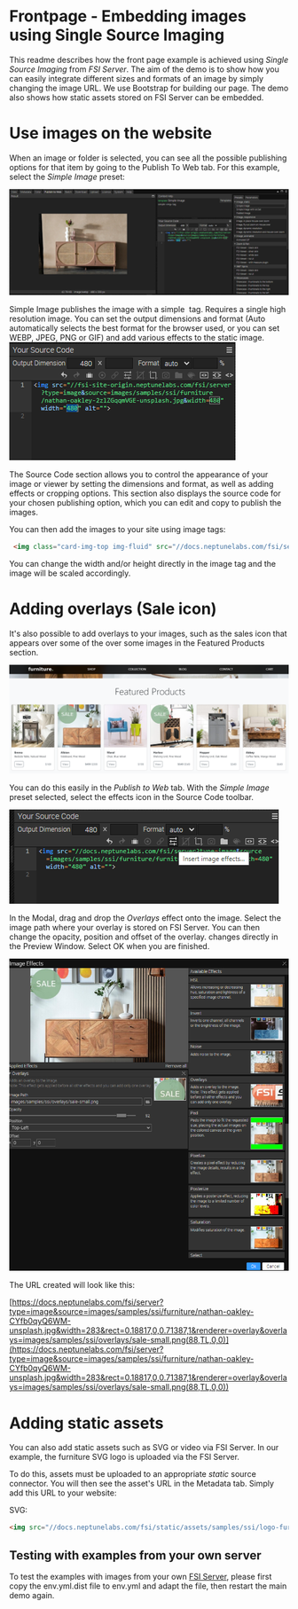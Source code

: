 # Frontpage - Embedding images using Single Source Imaging

This readme describes how the front page example is achieved using *Single Source Imaging* from *FSI Server*.
The aim of the demo is to show how you can easily integrate different sizes and formats of an image by simply changing the image URL.
We use Bootstrap for building our page.
The demo also shows how static assets stored on FSI Server can be embedded.

# Use images on the website

When an image or folder is selected, you can see all the possible publishing options for that item by going to the Publish To Web tab.
For this example, select the *Simple Image* preset:

![Config Image](readme-front-1.png)

Simple Image publishes the image with a simple <img> tag. Requires a single high resolution image. You can set the output dimensions and format (Auto automatically selects the best format for the browser used, or you can set WEBP, JPEG, PNG or GIF) and add various effects to the static image.
![Config Image](readme-front-2.png)

The Source Code section allows you to control the appearance of your image or viewer by setting the dimensions and format, as well as adding effects or cropping options.
This section also displays the source code for your chosen publishing option, which you can edit and copy to publish the images.

You can then add the images to your site using image tags:

```html
 <img class="card-img-top img-fluid" src="//docs.neptunelabs.com/fsi/server?type=image&source=images/samples/ssi/furniture/nathan-oakley-boFO5uIUKUU-unsplash.jpg&width=283" alt="" width="283">
```
You can change the width and/or height directly in the image tag and the image will be scaled accordingly.

# Adding overlays (Sale icon)

It's also possible to add overlays to your images, such as the sales icon that appears over some of the
over some images in the Featured Products section.

![Config Image](readme-front-3.png)

You can do this easily in the *Publish to Web* tab. With the *Simple Image* preset selected,
select the effects icon in the Source Code toolbar.

![Config Image](readme-front-4.png)

In the Modal, drag and drop the *Overlays* effect onto the image.
Select the image path where your overlay is stored on FSI Server. You can then change the opacity, position and offset of the overlay.
changes directly in the Preview Window.
Select OK when you are finished.

![Config Image](readme-front-5.png)

The URL created will look like this:


[https://docs.neptunelabs.com/fsi/server?type=image&source=images/samples/ssi/furniture/nathan-oakley-CYfb0qyQ6WM-unsplash.jpg&width=283&rect=0.18817,0,0.71387,1&renderer=overlay&overlays=images/samples/ssi/overlays/sale-small.png(88,TL,0,0)](https://docs.neptunelabs.com/fsi/server?type=image&source=images/samples/ssi/furniture/nathan-oakley-CYfb0qyQ6WM-unsplash.jpg&width=283&rect=0.18817,0,0.71387,1&renderer=overlay&overlays=images/samples/ssi/overlays/sale-small.png(88,TL,0,0))


# Adding static assets

You can also add static assets such as SVG or video via FSI Server. In our example, the furniture SVG logo is uploaded via the
FSI Server.

To do this, assets must be uploaded to an appropriate *static* source connector.
You will then see the asset's URL in the Metadata tab.
Simply add this URL to your website:

SVG:
```html
<img src="//docs.neptunelabs.com/fsi/static/assets/samples/ssi/logo-furniture-gre.svg" height="24">
```

## Testing with examples from  your own server

To test the examples with images from your own [FSI Server](https://www.neptunelabs.com/fsi-server/), please first copy the env.yml.dist file to env.yml and adapt the file, then restart the main demo again.
